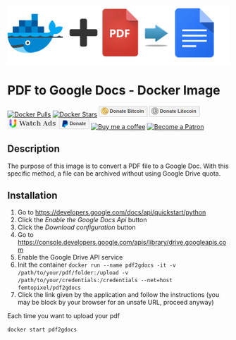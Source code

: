 ![logo](logo.png)

PDF to Google Docs - Docker Image
======================

[![Docker Pulls](https://img.shields.io/docker/pulls/femtopixel/pdf2gdocs.svg)](https://hub.docker.com/r/femtopixel/pdf2gdocs/)
[![Docker Stars](https://img.shields.io/docker/stars/femtopixel/pdf2gdocs.svg)](https://hub.docker.com/r/femtopixel/pdf2gdocs/)
[![Bitcoin donation](https://github.com/jaymoulin/jaymoulin.github.io/raw/master/btc.png "Bitcoin donation")](https://m.freewallet.org/id/374ad82e/btc)
[![Litecoin donation](https://github.com/jaymoulin/jaymoulin.github.io/raw/master/ltc.png "Litecoin donation")](https://m.freewallet.org/id/374ad82e/ltc)
[![Watch Ads](https://github.com/jaymoulin/jaymoulin.github.io/raw/master/utip.png "Watch Ads")](https://utip.io/femtopixel)
[![PayPal donation](https://github.com/jaymoulin/jaymoulin.github.io/raw/master/ppl.png "PayPal donation")](https://www.paypal.me/jaymoulin)
[![Buy me a coffee](https://www.buymeacoffee.com/assets/img/custom_images/orange_img.png "Buy me a coffee")](https://www.buymeacoffee.com/3Yu8ajd7W)
[![Become a Patron](https://badgen.net/badge/become/a%20patron/F96854 "Become a Patron")](https://patreon.com/femtopixel)

Description
-----------

The purpose of this image is to convert a PDF file to a Google Doc.
With this specific method, a file can be archived without using Google Drive quota.    

Installation
------------

1. Go to https://developers.google.com/docs/api/quickstart/python
1. Click the _Enable the Google Docs Api_ button 
1. Click the _Download configuration_ button
1. Go to https://console.developers.google.com/apis/library/drive.googleapis.com
1. Enable the Google Drive API service
1. Init the container `docker run --name pdf2gdocs -it -v /path/to/your/pdf/folder:/upload -v /path/to/your/credentials:/credentials --net=host femtopixel/pdf2gdocs`
1. Click the link given by the application and follow the instructions (you may be block by your browser for an unsafe URL, proceed anyway)

Each time you want to upload your pdf
```
docker start pdf2gdocs
```

